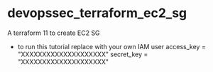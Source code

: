 # devopssec_terraform_ec2_sg
A terraform 11 to create EC2 SG

* to run this tutorial replace with your own IAM user
    access_key = "XXXXXXXXXXXXXXXXXXXX"
    secret_key = "XXXXXXXXXXXXXXXXXXXX"
